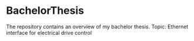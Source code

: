 # BachelorThesis
The repository contains an overview of my bachelor thesis. Topic: Ethernet interface for electrical drive control

